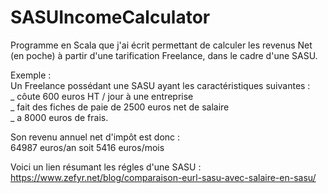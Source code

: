 # SASUIncomeCalculator
Programme en Scala que j'ai écrit permettant de calculer les revenus Net (en poche) à partir d'une tarification Freelance, dans le cadre d'une SASU. 

Exemple :  
Un Freelance possédant une SASU ayant les caractéristiques suivantes :  
_ côute 600 euros HT / jour à une entreprise     
_ fait des fiches de paie de 2500 euros net de salaire      
_ a 8000 euros de frais.            

Son revenu annuel net d'impôt est donc :       
64987 euros/an soit 5416 euros/mois

Voici un lien résumant les régles d'une SASU : https://www.zefyr.net/blog/comparaison-eurl-sasu-avec-salaire-en-sasu/ 
